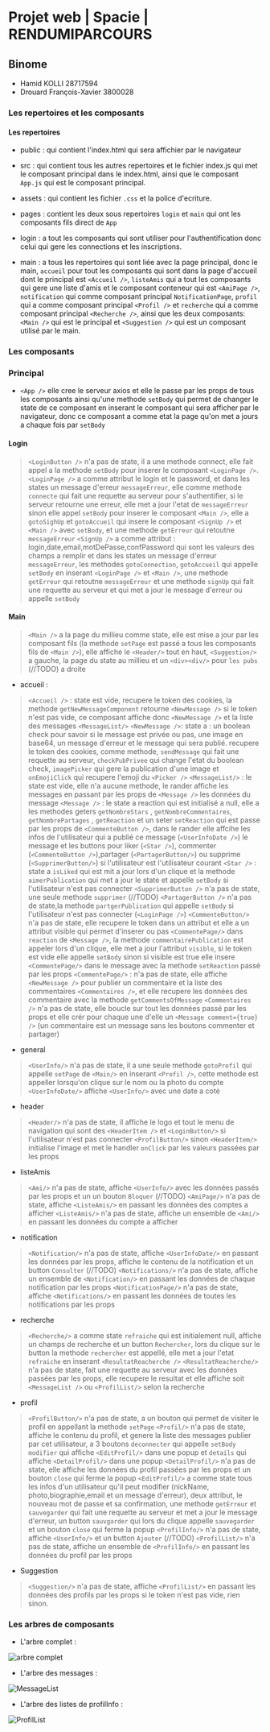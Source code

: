 # Projet web | Spacie | RENDUMIPARCOURS

## Binome

- Hamid KOLLI 28717594
- Drouard François-Xavier 3800028

### Les repertoires et les composants

#### Les repertoires

- public : qui contient l'index.html qui sera affichier par le navigateur

- src : qui contient tous les autres repertoires et le fichier index.js qui met le composant principal dans le index.html, ainsi que le composant `App.js` qui est le composant principal.

- assets : qui contient les fichier `.css` et la police d'ecriture.

- pages : contient les deux sous repertoires `login` et `main` qui ont les composants fils direct de `App`

- login : a tout les composants qui sont utiliser pour l'authentification donc celui qui gere les connections et les inscriptions.

- main : a tous les repertoires qui sont liée avec la page principal, donc le main, `accueil` pour tout les composants qui sont dans la page d'accueil dont le principal est `<Accueil />`, `listeAmis` qui a tout les composants qui gere une liste d'amis et le composant conteneur qui est `<AmiPage />`, `notification` qui  comme composant principal `NotificationPage`, `profil` qui a comme composant principal `<Profil />` et `recherche` qui a comme composant principal `<Recherche />`, ainsi que les deux composants: `<Main />` qui est le principal et `<Suggestion />` qui est un composant utilisé par le main.

### Les composants

### Principal

- `<App />` elle cree le serveur axios et elle le passe par les props de tous les composants ainsi qu'une methode `setBody` qui permet de changer le state de ce composant en inserant le composant qui sera afficher par le navigateur, donc ce composant a comme etat la page qu'on met a jours a chaque fois par `setBody`

#### Login

> `<LoginButton />` n'a pas de state, il a une methode connect, elle fait appel a la methode `setBody` pour inserer le composant `<LoginPage />`.
> `<LoginPage />` a comme attribut le login et le password, et dans les states un message d'erreur `messageErreur`, elle comme methode `connecte` qui fait une requette au serveur pour s'authentifier, si le serveur retourne une erreur, elle met a jour l'etat de `messageErreur` sinon elle appel `setBody` pour inserer le composant `<Main />`, elle a `gotoSighUp` et `gotoAccueil` qui insere le composant `<SignUp />` et `<Main />` avec `setBody`, et une methode `getErreur` qui retoutne `messageErreur`
> `<SignUp />` a comme attribut : login,date,email,motDePasse,confPassword qui sont les valeurs des champs a remplir et dans les states un message d'erreur `messageErreur`, les methodes `gotoConnection`, `gotoAccueil` qui appelle `setBody` en inserant `<LoginPage />` et `<Main />`,  une methode `getErreur` qui retoutne `messageErreur` et une methode `signUp` qui fait une requette au serveur et qui met a jour le message d'erreur ou appelle `setBody`
  
#### Main

> `<Main />` a la page du millieu comme state, elle est mise a jour par les composant fils (la methode `setPage` est passé a tous les composants fils de `<Main />`), elle affiche le `<Header/>` tout en haut, `<Suggestion/>` a gauche, la page du state au millieu et un `<div><div/>` pour `les pubs` (//TODO) a droite

- accueil :

> `<Accueil />` : state est vide, recupere le token des cookies, la methode `getNewMessageComponent` retourne `<NewMessage />` si le token n'est pas vide, ce composant affiche donc `<NewMessage />` et la liste des messages `<MessageList/>`
> `<NewMessage />`: state a : un boolean check pour savoir si le message est privée ou pas, une image en base64, un message d'erreur et le message qui sera publié.  recupere le token des cookies, comme methode, `sendMessage` qui fait une requette au serveur, `checkPubPrivee` qui change l'etat du boolean check, `imagePicker` qui gere la publication d'une image et `onEmojiClick` qui recupere l'emoji du `<Picker />`
> `<MessageList/>` : le state est vide, elle n'a aucune methode, le rander affiche les messages en passant par les props de `<Message />` les données du message
> `<Message />` : le state a reaction qui est initialisé a null, elle a les methodes geters `getNombreStars` , `getNombreCommentaires`, `getNombrePartages` , `getReaction` et un seter `setReaction` qui est passe par les props de `<CommenteButton />`, dans le rander elle affcihe les infos de l'utilisateur qui a publié ce message (`<UserInfoDate />`) le message et les buttons pour liker (`<Star />`), commenter (`<CommenteButton />`),partager (`<PartagerButton/>`) ou  supprime (`<SupprimerButton/>`) si l'utilisateur est l'utilisateur courant
> `<Star />` : state a `isLiked` qui est mit a jour lors d'un clique et la methode `aimerPublication` qui met a jour le state et appelle `setBody` si l'utilisateur n'est pas connecter
> `<SupprimerButton />` n'a pas de state, une seule methode `supprimer` (//TODO)
> `<PartagerButton />` n'a pas de state,la methode `partgerPublication` qui  appelle `setBody` si l'utilisateur n'est pas connecter (`<LoginPage />`)
> `<CommenteButton/>` n'a pas de state, elle recupere le token dans un attribut et elle a un attribut visible qui permet d'inserer ou pas `<CommentePage/>` dans `reaction` de `<Message />`, la methode `commentairePublication` est appeler lors d'un clique, elle met a jour l'attribut `visible`, si le token est vide elle appelle `setBody` sinon si visible est true elle insere `<CommentePage/>` dans le message avec la methode `setReaction` passé par les props
> `<CommentePage/>` : n'a pas de state, elle affiche `<NewMessage />` pour publier un commentaire et la liste des commentaires `<Commentaires />`, et elle recupere les données des commentaire avec la methode `getCommentsOfMessage`
> `<Commentaires />` n'a pas de state, elle boucle sur tout les données passé par les props et elle crér pour chaque une d'elle un `<Message comment={true} />` (un commentaire est un message sans les boutons commenter et partager)

- general

> `<UserInfo/>` n'a pas de state, il a une seule methode `gotoProfil` qui appelle `setPage` de `<Main/>` en inserant `<Profil />`, cette methode est appeller lorsqu'on clique sur le nom ou la photo du compte
> `<UserInfoDate/>` affiche `<UserInfo/>` avec une date a coté

- header

> `<Header/>` n'a pas de state, il affiche le logo et tout le menu de navigation qui sont des `<HeaderItem />` et `<LoginButton/>` si l'utilisateur n'est pas connecter `<ProfilButton/>` sinon
> `<HeaderItem/>` initialise l'image et met le handler `onClick` par les valeurs passées par les props

- listeAmis

> `<Ami/>` n'a pas de state, affiche `<UserInfo/>` avec les données passés par les props et un un bouton `Bloquer` (//TODO)
> `<AmiPage/>` n'a pas de state, affiche `<ListeAmis/>` en passant les données des comptes a afficher
> `<ListeAmis/>` n'a pas de state, affiche un ensemble de `<Ami/>` en passant les données du compte a afficher

- notification

> `<Notification/>` n'a pas de state, affiche `<UserInfoDate/>` en passant les données par les props, affiche le contenu de la notification et un button `Consulter` (//TODO)
> `<Notifications/>` n'a pas de state, affiche un ensemble de `<Notification/>` en passant les données de chaque notification par les props
> `<NotificationPage/>` n'a pas de state, affiche `<Notifications/>` en passant les données de toutes les notifications par les props

- recherche
  
> `<Recherche/>` a comme state `refraiche` qui est initialement null, affiche un champs de recherche et un button `Rechercher`, lors du clique sur le button la methode `rechercher` est appellé, elle met a jour l'etat `refraiche` en inserant `<ResultatReacherche />`
> `<ResultatReacherche/>` n'a pas de state, fait une requette au serveur avec les données passées par les props, elle recupere le resultat et elle affiche soit `<MessageList />` ou `<ProfilList/>` selon la recherche

- profil
  
>`<ProfilButton/>` n'a pas de state, a un bouton qui permet de visiter le profil en appellant la methode `setPage`
> `<Profil/>` n'a pas de state, affiche le contenu du profil, et genere la liste des messages publier par cet utilisateur, a 3 boutons `deconnecter` qui appelle `setBody`
`modifier` qui affiche `<EditProfil/>` dans une popup et `details` qui affiche `<DetailProfil/>`  dans une popup
> `<DetailProfil/>` n'a pas de state, elle affiche les données du profil passées par les props et un bouton `close` qui ferme la popup
> `<EditProfil/>` a comme state tous les infos d'un utilisateur qu'il peut modifier (nickName, photo,biographie,email et un message d'erreur), deux attribut, le nouveau mot de passe et sa confirmation, une methode `getErreur` et `sauvegarder` qui fait une requette au serveur et met a jour le message d'erreur, un button `sauvgarder` qui lors du clique appelle `sauvegarder` et un bouton `close` qui ferme la popup
> `<ProfilInfo/>` n'a pas de state, affiche `<UserInfo/>` et un button `Ajouter` (//TODO)
> `<ProfilList/>` n'a pas de state, affiche un ensemble de `<ProfilInfo/>` en passant les données du profil par les props

- Suggestion
  
> `<Suggestion/>` n'a pas de state, affiche `<ProfilList/>` en passant les données des profils par les props si le token n'est pas vide, rien sinon.

### Les arbres de composants

- L'arbre complet :
  
![arbre complet](./arbreComplet.png)

- L'arbre des messages :
  
![ MessageList ](./messageList.png)

- L'arbre des listes de profilInfo :
  
![ ProfilList ](./profilList.png)
